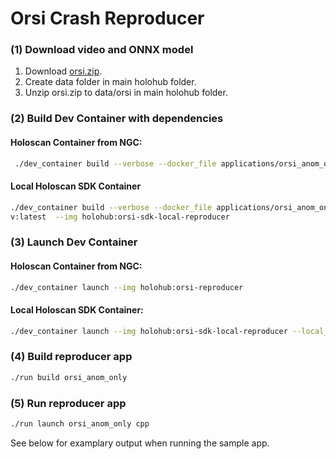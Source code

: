 # Orsi Crash Reproducer 

### (1) Download video and ONNX model

1. Download [orsi.zip](https://nvidia-my.sharepoint.com/:u:/p/okutter/EV47sJ2LWxRIsJEPPKmbnVcBnaNJpSYU4L9mBv2gF3USaA?e=wxMgKa). 
2. Create data folder in main holohub folder.
3. Unzip orsi.zip to data/orsi in main holohub folder. 

### (2) Build Dev Container with dependencies 

#### Holoscan Container from NGC:
```bash
 ./dev_container build --verbose --docker_file applications/orsi_anom_only/docker/Dockerfile   --img holohub:orsi-reproducer
```

#### Local Holoscan SDK Container
```bash
./dev_container build --verbose --docker_file applications/orsi_anom_only/docker/Dockerfile --base_img holoscan-sdk-de
v:latest  --img holohub:orsi-sdk-local-reproducer
```
### (3) Launch Dev Container 

#### Holoscan Container from NGC:

```bash
./dev_container launch --img holohub:orsi-reproducer 
```
#### Local Holoscan SDK Container: 
```bash
./dev_container launch --img holohub:orsi-sdk-local-reproducer --local_sdk_root PATH_TO_LOCAL_HOLOSCAN_SDK
```

### (4) Build reproducer app 

```bash
./run build orsi_anom_only
```

### (5) Run reproducer app 

```bash
./run launch orsi_anom_only cpp 
```
See below for examplary output when running the sample app.
